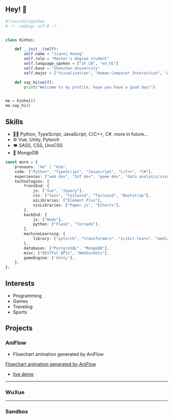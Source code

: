 <!--
**BENIMALS9/BENIMALS9** is a ✨ _special_ ✨ repository because its `README.md` (this file) appears on your GitHub profile.

Here are some ideas to get you started:

- 🔭 I’m currently working on ...
- 🌱 I’m currently learning ...
- 👯 I’m looking to collaborate on ...
- 🤔 I’m looking for help with ...
- 💬 Ask me about ...
- 📫 How to reach me: ...
- 😄 Pronouns: ...
- ⚡ Fun fact: ...
-->

## Hey! 👋
```python
#!/usr/bin/python
# -*- coding: utf-8 -*-


class Kinhei:

    def __init__(self):
        self.name = "Jianxi Huang"
        self.role = "Master's degree student"
        self.language_spoken = ["zh_CN", "en_US"]
        self.base = "Shenzhen University"
        self.major = ["Visualization", "Human-Computer Interaction", "Artificial Intelligence"]

    def say_hi(self):
        print("Welcome to my profile, hope you have a good day!")


me = Kinhei()
me.say_hi()
```

## Skills
- 👨‍💻 Python, TypeScript, JavaScript, C/C++, C#, more in future...
- ⚙️ Vue, Unity, Pytorch
- 👁️ SASS, CSS, UnoCSS
- 💽 MongoDB
```typescript
const more = {
    pronouns: "He" | "Him",
    code: ["Python", "TypeScript", "Javascript", "C/C++", "C#"],
    experiences: ["web dev", "IoT dev", "game dev", "data analysis/visualization", "deep learning"],
    technologies: {
        frontEnd: {
            js: ["Vue", "Jquery"],
            css: ["Sass", "Tailwind", "Tailwind", "Bootstrap"],
            uiLibraries: ["Element Plus"],
            visLibraries: ["Paper.js", "ECharts"],
        },
        backEnd: {
            js: ["Node"],
            python: ["Flask", "Tornado"],
        },
        machineLearning: {
            library: ["pytorch", "transformers", "scikit-learn", "mediapipe"],
        },
        databases: ["PostgreSQL", "MongoDB"],
        misc: ["RESTful APIs", "WebSockets"],
        gameEngine: ['Unity'],
    },
};
```

## Interests
- Programming
- Games
- Traveling
- Sports

## Projects
### AniFlow

- Flowchart animation generated by AniFlow

[Flowchart animation generated by AniFlow](https://github.com/user-attachments/assets/2936af37-7836-477d-99e0-29b1025de057)

- [live demo](http://175.178.152.10:9853/)

---

### WuXue

---

### Sandbox



